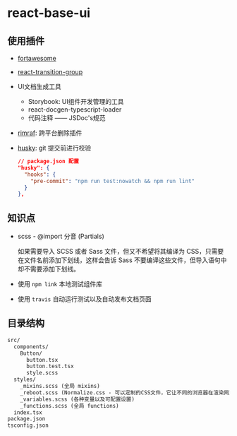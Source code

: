 # react-base-ui

## 使用插件

+ [fortawesome](https://github.com/FortAwesome/react-fontawesome)
+ [react-transition-group](https://github.com/reactjs/react-transition-group)
+ UI文档生成工具
  + Storybook: UI组件开发管理的工具
  + react-docgen-typescript-loader
  + 代码注释 —— JSDoc's规范
+ [rimraf](https://www.npmjs.com/package/rimraf): 跨平台删除插件
+ [husky](https://www.npmjs.com/package/husky): git 提交前进行校验
  
  ```json
  // package.json 配置
  "husky": {
    "hooks": {
      "pre-commit": "npm run test:nowatch && npm run lint"
    }
  },
  ```

## 知识点

+ scss - @import 分音 (Partials)

  如果需要导入 SCSS 或者 Sass 文件，但又不希望将其编译为 CSS，只需要在文件名前添加下划线，这样会告诉 Sass 不要编译这些文件，但导入语句中却不需要添加下划线。
+ 使用 `npm link` 本地测试组件库
+ 使用 `travis` 自动运行测试以及自动发布文档页面

## 目录结构

``` txt
src/
  components/
    Button/
      button.tsx
      button.test.tsx
      style.scss
  styles/
    _mixins.scss (全局 mixins)
    _reboot.scss (Normalize.css - 可以定制的CSS文件，它让不同的浏览器在渲染网页元素的时候形式更统一)
    _variables.scss (各种变量以及可配置设置)
    _functions.scss (全局 functions)
  index.tsx
package.json
tsconfig.json
```
